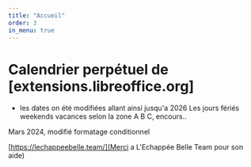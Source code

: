 ```yaml
---
title: "Accueil"
order: 3
in_menu: true
---
```

# Calendrier perpétuel de [extensions.libreoffice.org]

* les dates on été modifiées allant ainsi jusqu'a 2026  Les jours fériés weekends vacances selon la zone A B C, encours..                                       

Mars 2024, modifié
formatage conditionnel 

[https://lechappeebelle.team/](Merci a L'Echappée Belle Team pour son aide) 